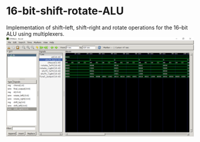 # 16-bit-shift-rotate-ALU
Implementation of shift–left, shift–right and rotate operations for the 16–bit ALU using multiplexers.
<img src="https://github.com/mihirkestur/16-bit-shift-rotate-ALU/blob/main/images/output.png">
